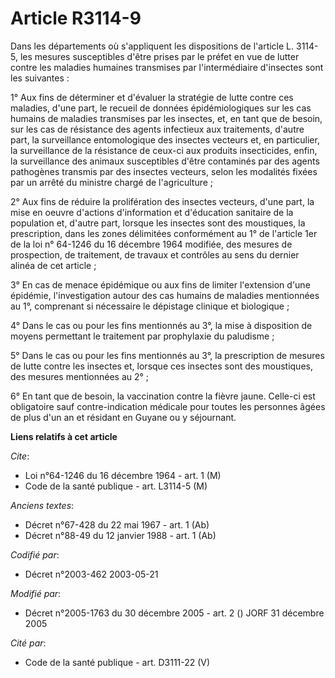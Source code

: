 # Article R3114-9

Dans les départements où s'appliquent les dispositions de l'article L. 3114-5, les mesures susceptibles d'être prises par le
préfet en vue de lutter contre les maladies humaines transmises par l'intermédiaire d'insectes sont les suivantes :

1° Aux fins de déterminer et d'évaluer la stratégie de lutte contre ces maladies, d'une part, le recueil de données
épidémiologiques sur les cas humains de maladies transmises par les insectes, et, en tant que de besoin, sur les cas de
résistance des agents infectieux aux traitements, d'autre part, la surveillance entomologique des insectes vecteurs et, en
particulier, la surveillance de la résistance de ceux-ci aux produits insecticides, enfin, la surveillance des animaux
susceptibles d'être contaminés par des agents pathogènes transmis par des insectes vecteurs, selon les modalités fixées par
un arrêté du ministre chargé de l'agriculture ;

2° Aux fins de réduire la prolifération des insectes vecteurs, d'une part, la mise en oeuvre d'actions d'information et
d'éducation sanitaire de la population et, d'autre part, lorsque les insectes sont des moustiques, la prescription, dans les
zones délimitées conformément au 1° de l'article 1er de la loi n° 64-1246 du 16 décembre 1964 modifiée, des mesures de
prospection, de traitement, de travaux et contrôles au sens du dernier alinéa de cet article ;

3° En cas de menace épidémique ou aux fins de limiter l'extension d'une épidémie, l'investigation autour des cas humains de
maladies mentionnées au 1°, comprenant si nécessaire le dépistage clinique et biologique ;

4° Dans le cas ou pour les fins mentionnés au 3°, la mise à disposition de moyens permettant le traitement par prophylaxie du
paludisme ;

5° Dans le cas ou pour les fins mentionnés au 3°, la prescription de mesures de lutte contre les insectes et, lorsque ces
insectes sont des moustiques, des mesures mentionnées au 2° ;

6° En tant que de besoin, la vaccination contre la fièvre jaune. Celle-ci est obligatoire sauf contre-indication médicale
pour toutes les personnes âgées de plus d'un an et résidant en Guyane ou y séjournant.

**Liens relatifs à cet article**

_Cite_:

  - Loi n°64-1246 du 16 décembre 1964 - art. 1 (M)
  - Code de la santé publique - art. L3114-5 (M)

_Anciens textes_:

  - Décret n°67-428 du 22 mai 1967 - art. 1 (Ab)
  - Décret n°88-49 du 12 janvier 1988 - art. 1 (Ab)

_Codifié par_:

  - Décret n°2003-462 2003-05-21

_Modifié par_:

  - Décret n°2005-1763 du 30 décembre 2005 - art. 2 () JORF 31 décembre 2005

_Cité par_:

  - Code de la santé publique - art. D3111-22 (V)
